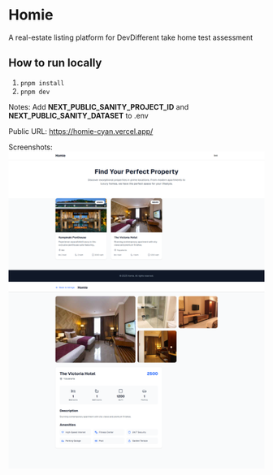# Homie

A real-estate listing platform for DevDifferent take home test assessment

## How to run locally

1. `pnpm install`
2. `pnpm dev`

Notes: Add **NEXT_PUBLIC_SANITY_PROJECT_ID** and **NEXT_PUBLIC_SANITY_DATASET** to .env

Public URL: https://homie-cyan.vercel.app/

Screenshots:
![Home](/public/screenshot/home.png)
![Detail](/public/screenshot/detail.png)
